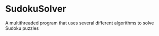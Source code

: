 # SudokuSolver
A multithreaded program that uses several different algorithms to solve Sudoku puzzles
